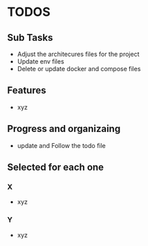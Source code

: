 # TODOS

## Sub Tasks

- Adjust the architecures files for the project
- Update env files
- Delete or update docker and compose files

## Features

- xyz

## Progress and organizaing

- update and Follow the todo file

## Selected for each one

### X

- xyz

### Y

- xyz
